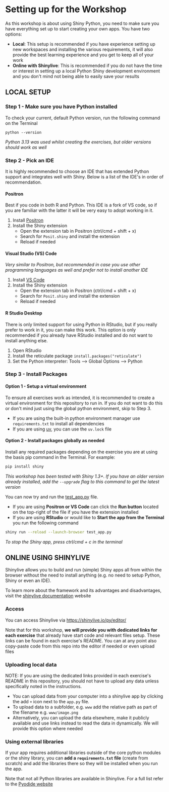 # Setting up for the Workshop

As this workshop is about using Shiny Python, you need to make sure you have
everything set up to start creating your own apps. You have two options:

- **Local**: This setup is recommended if you have experience setting up new
  workspaces and installing the various requirements, it will also provide the
  best learning experience and you get to keep all of your work
- **Online with Shinylive**: This is recommended if you do not have the time or
  interest in setting up a local Python Shiny development environment and you
  don't mind not being able to easily save your results

## LOCAL SETUP

### Step 1 - Make sure you have Python installed

To check your current, default Python version, run the following command on the
Terminal

```
python --version
```
_Python 3.13 was used whilst creating the exercises, but older versions should 
work as well_

### Step 2 - Pick an IDE

It is highly recommended to choose an IDE that has extended Python support and
integrates well with Shiny. Below is a list of the IDE's in order of
recommendation.

#### Positron

Best if you code in both R and Python. This IDE is a fork of VS code, so if you
are familiar with the latter it will be very easy to adopt working in it.

1. Install [Positron](https://positron.posit.co/download.html)
2. Install the Shiny extension
   - Open the extension tab in Positron (ctrl/cmd + shift + x)
   - Search for `Posit.shiny` and install the extension
   - Reload if needed

#### Visual Studio (VS) Code

_Very similar to Positron, but recommended in case you use other programming
languages as well and prefer not to install another IDE_

1. Install [VS Code](https://code.visualstudio.com/)
2. Install the Shiny extension
   - Open the extension tab in Positron (ctrl/cmd + shift + x)
   - Search for `Posit.shiny` and install the extension
   - Reload if needed

#### R Studio Desktop

There is only limited support for using Python in RStudio, but if you really
prefer to work in it, you can make this work. This option is only recommended if
you already have RStudio installed and do not want to install anything else.

1. Open RStudio
2. Install the reticulate package `install.packages("reticulate")`
3. Set the Python interpreter: Tools --> Global Options --> Python

### Step 3 - Install Packages

#### Option 1 - Setup a virtual environment

To ensure all exercises work as intended, it is recommended to create a virtual
environment for this repository to run in. If you do not want to do this or
don't mind just using the global python environment, skip to Step 3.

- If you are using the built-in python environment manager use
  `requirements.txt` to install all dependencies
- If you are using [uv](https://docs.astral.sh/uv/), you can use the `uv.lock`
  file

#### Option 2 - Install packages globally as needed

Install any required packages depending on the exercise you are at using the 
basis pip command in the Terminal. For example:

```sh
pip install shiny
```
_This workshop has been tested with Shiny 1.3+. If you have an older version
already installed, add the `--upgrade` flag to this command to get the latest
version_

You can now try and run the [test_app.py](./test_app.py) file.

- If you are using **Positron or VS Code** can click the **Run button** located
  on the top-right of the file if you have the extension installed
- If you are using **RStudio** or would like to **Start the app from the
  Terminal** you run the following command

```sh
shiny run --reload --launch-browser test_app.py
```

_To stop the Shiny app, press ctrl/cmd + c in the terminal_

## ONLINE USING SHINYLIVE

Shinylive allows you to build and run (simple) Shiny apps all from within the
browser without the need to install anything (e.g. no need to setup Python,
Shiny or even an IDE).

To learn more about the framework and its advantages and disadvantages, visit
the [shinylive documentation](https://shiny.posit.co/py/docs/shinylive.html)
website

### Access

You can access Shinylive via https://shinylive.io/py/editor/

Note that for this workshop, **we will provide you with dedicated links for each
exercise** that already have start code and relevant files setup. These links
can be found in each exercise's README. You can at any point also copy-paste
code from this repo into the editor if needed or even upload files

### Uploading local data

NOTE: If you are using the dedicated links provided in each exercise's README in
this repository, you should not have to upload any data unless specifically
noted in the instructions.

- You can upload data from your computer into a shinylive app by clicking the
  add `+` icon next to the `app.py` file.
- To upload data to a subfolder, e.g. `www` add the relative path as part of the
  filename e.g. `www/image.png`
- Alternatively, you can upload the data elsewhere, make it publicly available
  and use links instead to read the data in dynamically. We will provide this
  option where needed

### Using external libraries

If your app requires additional libraries outside of the core python modules or
the shiny library, you can **add a `requirements.txt` file** (create from
scratch) and add the libraries there so they will be installed when you run the
app.

Note that not all Python libraries are available in Shinylive. For a full list
refer to the
[Pyodide website](https://pyodide.org/en/0.27.3/usage/packages-in-pyodide.html)

